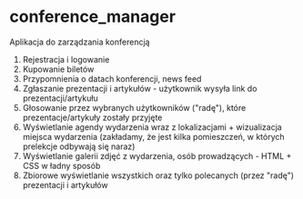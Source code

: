 # conference_manager
Aplikacja do zarządzania konferencją
1. Rejestracja i logowanie
2. Kupowanie biletów
3. Przypomnienia o datach konferencji, news feed
4. Zgłaszanie prezentacji i artykułów - użytkownik wysyła link do prezentacji/artykułu
5. Głosowanie przez wybranych użytkowników ("radę"), które prezentacje/artykuły zostały przyjęte
6. Wyświetlanie agendy wydarzenia wraz z lokalizacjami + wizualizacja miejsca wydarzenia (zakładamy, że jest kilka pomieszczeń, w których prelekcje odbywają się naraz)
7. Wyświetlanie galerii zdjęć z wydarzenia, osób prowadzących - HTML + CSS w ładny sposób
8. Zbiorowe wyświetlanie wszystkich oraz tylko polecanych (przez "radę") prezentacji i artykułów

